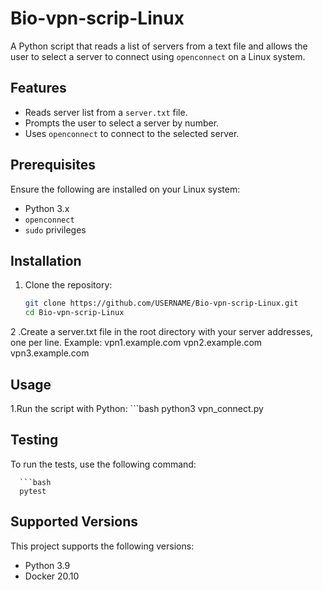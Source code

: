 # Bio-vpn-scrip-Linux

A Python script that reads a list of servers from a text file and allows the user to select a server to connect using `openconnect` on a Linux system.

## Features

- Reads server list from a `server.txt` file.
- Prompts the user to select a server by number.
- Uses `openconnect` to connect to the selected server.

## Prerequisites

Ensure the following are installed on your Linux system:

- Python 3.x
- `openconnect`
- `sudo` privileges

## Installation

1. Clone the repository:

   ```bash
   git clone https://github.com/USERNAME/Bio-vpn-scrip-Linux.git
   cd Bio-vpn-scrip-Linux
2 .Create a server.txt file in the root directory with your server addresses, one per line.
Example:
vpn1.example.com
vpn2.example.com
vpn3.example.com

## Usage
1.Run the script with Python:
      ```bash
      python3 vpn_connect.py

## Testing

To run the tests, use the following command:

      ```bash
      pytest


## Supported Versions

This project supports the following versions:
- Python 3.9
- Docker 20.10





